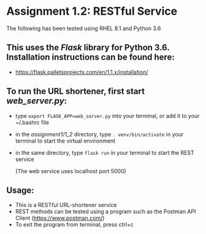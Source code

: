 # Assignment 1.2: RESTful Service

The following has been tested using RHEL 8.1 and Python 3.6

## This uses the _Flask_ library for Python 3.6. Installation instructions can be found here:
- https://flask.palletsprojects.com/en/1.1.x/installation/

## To run the URL shortener, first start _web_server.py_:
- type `export FLASK_APP=web_server.py` into your terminal, or add it to your ~/.bashrc file
- in the _assignment1/1_2_ directory, type `. venv/bin/activate` in your terminal to start the virtual environment
- in the same directory, type `flask run` in your terminal to start the REST service

    (The web service uses localhost port 5000)

## Usage:
- This is a RESTful URL-shortener service
- REST methods can be tested using a program such as the Postman API Client (https://www.postman.com/)
- To exit the program from terminal, press ctrl+c
